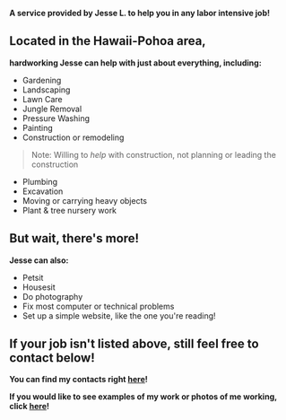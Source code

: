 **A service provided by Jesse L. to help you in any labor intensive job!**

## Located in the Hawaii-Pohoa area,
 **hardworking Jesse can help with just about everything, including:**
 - Gardening
 - Landscaping
 - Lawn Care
 - Jungle Removal
 - Pressure Washing
 - Painting
 - Construction or remodeling
  >Note: Willing to *help* with construction,
  >not planning or leading the construction
 - Plumbing
 - Excavation
 - Moving or carrying heavy objects
 - Plant & tree nursery work

## But wait, there's more!
 **Jesse can also:**
 - Petsit
 - Housesit
 - Do photography
 - Fix most computer or technical problems
 - Set up a simple website, like the one you're reading!

## If your job isn't listed above, still feel free to contact below!

**You can find my contacts right [here](https://jml-sites.github.io/service/contact)!**

**If you would like to see examples of my work or photos of me working, click [here](https://jml-sites.github.io/service/photos)!**
